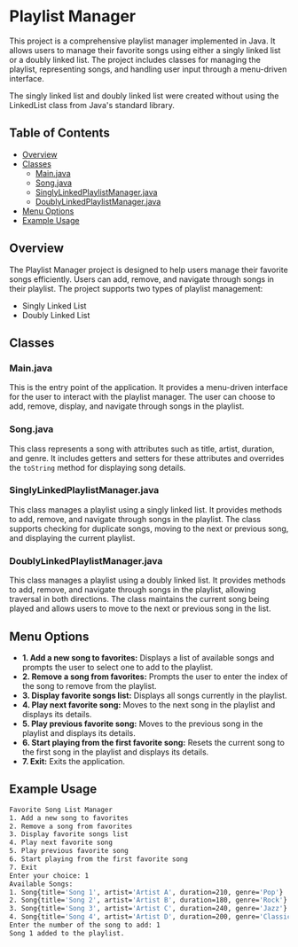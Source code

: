 # Playlist Manager

This project is a comprehensive playlist manager implemented in Java. It allows users to manage their favorite songs using either a singly linked list or a doubly linked list. The project includes classes for managing the playlist, representing songs, and handling user input through a menu-driven interface.

The singly linked list and doubly linked list were created without using the LinkedList class from Java's standard library.

## Table of Contents
- [Overview](#overview)
- [Classes](#classes)
    - [Main.java](#mainjava)
    - [Song.java](#songjava)
    - [SinglyLinkedPlaylistManager.java](#singlylinkedplaylistmanagerjava)
    - [DoublyLinkedPlaylistManager.java](#doublylinkedplaylistmanagerjava)
- [Menu Options](#menu-options)
- [Example Usage](#example-usage)


## Overview
The Playlist Manager project is designed to help users manage their favorite songs efficiently. Users can add, remove, and navigate through songs in their playlist. The project supports two types of playlist management:
- Singly Linked List
- Doubly Linked List

## Classes

### Main.java
This is the entry point of the application. It provides a menu-driven interface for the user to interact with the playlist manager. The user can choose to add, remove, display, and navigate through songs in the playlist.

### Song.java
This class represents a song with attributes such as title, artist, duration, and genre. It includes getters and setters for these attributes and overrides the `toString` method for displaying song details.

### SinglyLinkedPlaylistManager.java
This class manages a playlist using a singly linked list. It provides methods to add, remove, and navigate through songs in the playlist. The class supports checking for duplicate songs, moving to the next or previous song, and displaying the current playlist.

### DoublyLinkedPlaylistManager.java
This class manages a playlist using a doubly linked list. It provides methods to add, remove, and navigate through songs in the playlist, allowing traversal in both directions. The class maintains the current song being played and allows users to move to the next or previous song in the list.


## Menu Options
- **1. Add a new song to favorites:** Displays a list of available songs and prompts the user to select one to add to the playlist.
- **2. Remove a song from favorites:** Prompts the user to enter the index of the song to remove from the playlist.
- **3. Display favorite songs list:** Displays all songs currently in the playlist.
- **4. Play next favorite song:** Moves to the next song in the playlist and displays its details.
- **5. Play previous favorite song:** Moves to the previous song in the playlist and displays its details.
- **6. Start playing from the first favorite song:** Resets the current song to the first song in the playlist and displays its details.
- **7. Exit:** Exits the application.

## Example Usage
```sh
Favorite Song List Manager
1. Add a new song to favorites
2. Remove a song from favorites
3. Display favorite songs list
4. Play next favorite song
5. Play previous favorite song
6. Start playing from the first favorite song
7. Exit
Enter your choice: 1
Available Songs:
1. Song{title='Song 1', artist='Artist A', duration=210, genre='Pop'}
2. Song{title='Song 2', artist='Artist B', duration=180, genre='Rock'}
3. Song{title='Song 3', artist='Artist C', duration=240, genre='Jazz'}
4. Song{title='Song 4', artist='Artist D', duration=200, genre='Classical'}
Enter the number of the song to add: 1
Song 1 added to the playlist.